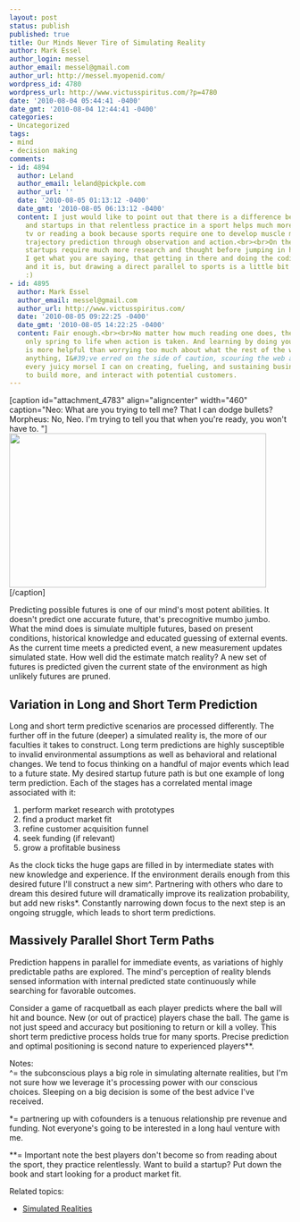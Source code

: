 ```yaml
---
layout: post
status: publish
published: true
title: Our Minds Never Tire of Simulating Reality
author: Mark Essel
author_login: messel
author_email: messel@gmail.com
author_url: http://messel.myopenid.com/
wordpress_id: 4780
wordpress_url: http://www.victusspiritus.com/?p=4780
date: '2010-08-04 05:44:41 -0400'
date_gmt: '2010-08-04 12:44:41 -0400'
categories:
- Uncategorized
tags:
- mind
- decision making
comments:
- id: 4894
  author: Leland
  author_email: leland@pickple.com
  author_url: ''
  date: '2010-08-05 01:13:12 -0400'
  date_gmt: '2010-08-05 06:13:12 -0400'
  content: I just would like to point out that there is a difference between sports
    and startups in that relentless practice in a sport helps much more then watching
    tv or reading a book because sports require one to develop muscle memory and ball
    trajectory prediction through observation and action.<br><br>On the other hand,
    startups require much more research and thought before jumping in head first.
    I get what you are saying, that getting in there and doing the coding is helpful,
    and it is, but drawing a direct parallel to sports is a little bit misleading.
    :)
- id: 4895
  author: Mark Essel
  author_email: messel@gmail.com
  author_url: http://www.victusspiritus.com/
  date: '2010-08-05 09:22:25 -0400'
  date_gmt: '2010-08-05 14:22:25 -0400'
  content: Fair enough.<br><br>No matter how much reading one does, the startup can
    only spring to life when action is taken. And learning by doing your one thing,
    is more helpful than worrying too much about what the rest of the world is doing.<br><br>If
    anything, I&#39;ve erred on the side of caution, scouring the web and books for
    every juicy morsel I can on creating, fueling, and sustaining businesses. I need
    to build more, and interact with potential customers.
---
```

<p>[caption id="attachment_4783" align="aligncenter" width="460" caption="Neo: What are you trying to tell me? That I can dodge bullets? Morpheus: No, Neo. I&#39;m trying to tell you that when you&#39;re ready, you won&#39;t have to. "]<a href="http://www.youtube.com/watch?v=D_dqwkIuUm8"><img class="size-full wp-image-4783 " title="Keanu Reeves in The Matrix" src="{{ site.url }}/assets/2010/08/Keanu-Reeves-in-The-Matri-001.jpg" alt="" width="460" height="276" /></a>[/caption]</p>
<p>Predicting possible futures is one of our mind's most potent abilities. It doesn't predict one accurate future, that's precognitive mumbo jumbo. What the mind does is simulate multiple futures, based on present conditions, historical knowledge and educated guessing of external events. As the current time meets a predicted event, a new measurement updates simulated state. How well did the estimate match reality? A new set of futures is predicted given the current state of the environment as high unlikely futures are pruned.</p>
<h2>Variation in Long and Short Term Prediction</h2>
<p>Long and short term predictive scenarios are processed differently. The further off in the future (deeper) a simulated reality is, the more of our faculties it takes to construct. Long term predictions are highly susceptible to invalid environmental assumptions as well as behavioral and relational changes. We tend to focus thinking on a handful of major events which lead to a future state. My desired startup future path is but one example of long term prediction. Each of the stages has a correlated mental image associated with it:</p>
<ol>
<li>perform market research with prototypes</li>
<li>find a product market fit</li>
<li>refine customer acquisition funnel</li>
<li>seek funding (if relevant)</li>
<li>grow a profitable business</li>
</ol>
<p>As the clock ticks the huge gaps are filled in by intermediate states with new knowledge and experience. If the environment derails enough from this desired future I'll construct a new sim^. Partnering with others who dare to dream this desired future will dramatically improve its realization probability, but add new risks*. Constantly narrowing down focus to the next step is an ongoing struggle, which leads to short term predictions.</p>
<h2>Massively Parallel Short Term Paths</h2>
<p>Prediction happens in parallel for immediate events, as variations of highly predictable paths are explored. The mind's perception of reality blends sensed information with internal predicted state continuously while searching for favorable outcomes.</p>
<p>Consider a game of racquetball as each player predicts where the ball will hit and bounce. New (or out of practice) players chase the ball. The game is not just speed and accuracy but positioning to return or kill a volley. This short term predictive process holds true for many sports. Precise prediction and optimal positioning is second nature to experienced players**.</p>
<p>Notes:<br />
^= the subconscious plays a big role in simulating alternate realities, but I'm not sure how we leverage it's processing power with our conscious choices. Sleeping on a big decision is some of the best advice I've received.</p>
<p>*= partnering up with cofounders is a tenuous relationship pre revenue and funding. Not everyone's going to be interested in a long haul venture with me.</p>
<p>**= Important note the best players don't become so from reading about the sport, they practice relentlessly. Want to build a startup? Put down the book and start looking for a product market fit.</p>
<p>Related topics:</p>
<ul>
<li><a href="http://en.wikipedia.org/wiki/Simulated_reality">Simulated Realities</a></li>
</ul>
